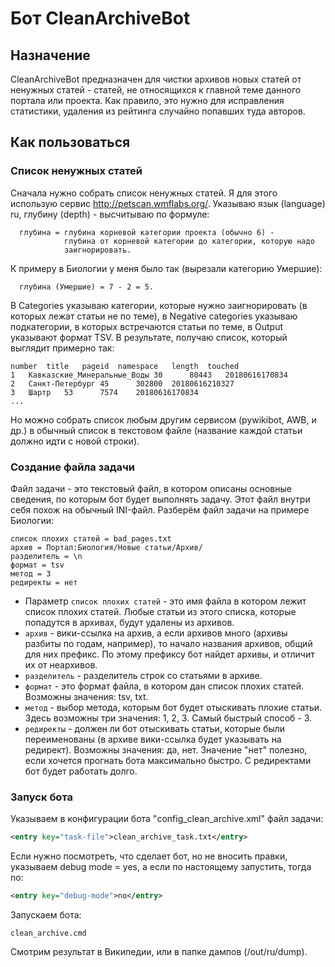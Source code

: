 
# Бот CleanArchiveBot
## Назначение
CleanArchiveBot предназначен для чистки архивов новых статей от ненужных
статей - статей, не относящихся к главной теме данного портала или проекта. Как
правило, это нужно для исправления статистики, удаления из рейтинга случайно
попавших туда авторов.

## Как пользоваться
### Список ненужных статей
Сначала нужно собрать список ненужных статей. Я для этого использую сервис
http://petscan.wmflabs.org/. Указываю язык (language) ru, глубину (depth) - 
высчитываю по формуле:
```
  глубина = глубина корневой категории проекта (обычно 6) - 
            глубина от корневой категории до категории, которую надо
			заигнорировать.
```
К примеру в Биологии у меня было так (вырезали категорию Умершие):
```
  глубина (Умершие) = 7 - 2 = 5.
```
В Categories указываю категории, которые нужно заигнорировать (в которых лежат
статьи не по теме), в Negative categories указываю подкатегории, в которых
встречаются статьи по теме, в Output указывают формат TSV.
В результате, получаю список, который выглядит примерно так:
```
number	title	pageid	namespace	length	touched
1	Кавказские_Минеральные_Воды	30		80443	20180616170834
2	Санкт-Петербург	45		302800	20180616210327
3	Шартр	53		7574	20180616170834
...
```
Но можно собрать список любым другим сервисом (pywikibot, AWB, и др.) в обычный
список в текстовом файле (название каждой статьи должно идти с новой строки).

### Создание файла задачи
Файл задачи - это текстовый файл, в котором описаны основные сведения, по
которым бот будет выполнять задачу. Этот файл внутри себя похож на обычный
INI-файл. Разберём файл задачи на примере Биологии:
```
список плохих статей = bad_pages.txt
архив = Портал:Биология/Новые статьи/Архив/
разделитель = \n
формат = tsv
метод = 3
редиректы = нет
```
* Параметр `список плохих статей` - это имя файла в котором лежит список плохих
  статей. Любые статьи из этого списка, которые попадутся в архивах, будут
  удалены из архивов.
* `архив` - вики-ссылка на архив, а если архивов много (архивы разбиты по
  годам, например), то начало названия архивов, общий для них префикс. По этому
  префиксу бот найдет архивы, и отличит их от неархивов.
* `разделитель` - разделитель строк со статьями в архиве.
* `формат` - это формат файла, в котором дан список плохих статей. Возможны
  значения: tsv, txt.
* `метод` - выбор метода, которым бот будет отыскивать плохие статьи. Здесь
  возможны три значения: 1, 2, 3. Самый быстрый способ - 3.
* `редиректы` - должен ли бот отыскивать статьи, которые были переименованы (в
  архиве вики-ссылка будет указывать на редирект). Возможны значения: да, нет.
  Значение "нет" полезно, если хочется прогнать бота максимально быстро. С
  редиректами бот будет работать долго.

### Запуск бота
Указываем в конфигурации бота "config_clean_archive.xml" файл задачи:
```xml
<entry key="task-file">clean_archive_task.txt</entry>
``` 
Если нужно посмотреть, что сделает бот, но не вносить правки, указываем debug
mode = yes, а если по настоящему запустить, тогда no:
```xml
<entry key="debug-mode">no</entry>
```
Запускаем бота:
```
clean_archive.cmd
```
Смотрим результат в Википедии, или в папке дампов (/out/ru/dump).